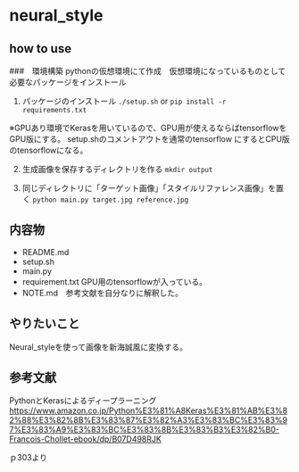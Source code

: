 # neural_style


## how to use
###　環境構築
pythonの仮想環境にて作成　仮想環境になっているものとして必要なパッケージをインストール

1. パッケージのインストール
`./setup.sh`
or
`pip install -r requirements.txt`

※GPUあり環境でKerasを用いているので、GPU用が使えるならばtensorflowをGPU版にする。 setup.shのコメントアウトを通常のtensorflow
にするとCPU版のtensorflowになる。

2. 生成画像を保存するディレクトリを作る
`mkdir output`

3. 同じディレクトリに「ターゲット画像」「スタイルリファレンス画像」を置く
`python main.py target.jpg reference.jpg`





## 内容物 
- README.md 
- setup.sh
- main.py
- requirement.txt GPU用のtensorflowが入っている。
- NOTE.md　参考文献を自分なりに解釈した。

## やりたいこと
Neural_styleを使って画像を新海誠風に変換する。

## 参考文献

PythonとKerasによるディープラーニング
https://www.amazon.co.jp/Python%E3%81%A8Keras%E3%81%AB%E3%82%88%E3%82%8B%E3%83%87%E3%82%A3%E3%83%BC%E3%83%97%E3%83%A9%E3%83%BC%E3%83%8B%E3%83%B3%E3%82%B0-Francois-Chollet-ebook/dp/B07D498RJK

ｐ303より

